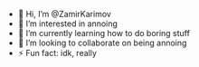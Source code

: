 - 👋 Hi, I’m @ZamirKarimov
- 👀 I’m interested in annoing
- 🌱 I’m currently learning how to do boring stuff
- 💞️ I’m looking to collaborate on being annoing
- ⚡ Fun fact: idk, really

<!---
ZamirKarimov/ZamirKarimov is a ✨ special ✨ repository because its `README.md` (this file) appears on your GitHub profile.
You can click the Preview link to take a look at your changes.
--->
